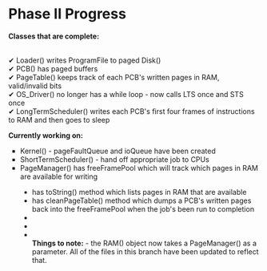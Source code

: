 # Phase II Progress

<b>Classes that are complete:</b>

<br>&#10004; Loader() writes ProgramFile to paged Disk()
<br>&#10004; PCB() has paged buffers
<br>&#10004; PageTable() keeps track of each PCB's written pages in RAM, valid/invalid bits
<br>&#10004; OS_Driver() no longer has a while loop - now calls LTS once and STS once
<br>&#10004; LongTermScheduler() writes each PCB's first four frames of instructions to RAM and then goes to sleep

<b>Currently working on:</b>
<ul style="list-style-type:square">
<li>Kernel() - pageFaultQueue and ioQueue have been created</li>
<li>ShortTermScheduler() - hand off appropriate job to CPUs</li>
<li>PageManager() has freeFramePool which will track which pages in RAM are available for writing</li>
<ul style="list-style-type:disc">
    <li> has toString() method which lists pages in RAM that are available</li>
    <li> has cleanPageTable() method which dumps a PCB's written pages back into the freeFramePool when the job's been run to completion</li>
    <li> </li>
    <li> </li>
    <li> </li>
<b>Things to note:</b>
- the RAM() object now takes a PageManager() as a parameter. All of the files in this branch have been updated to reflect that.
